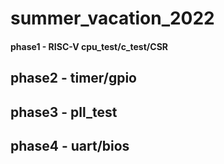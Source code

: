 # summer_vacation_2022

#### phase1 - RISC-V  cpu_test/c_test/CSR


## phase2 - timer/gpio


## phase3 - pll_test


## phase4 - uart/bios

